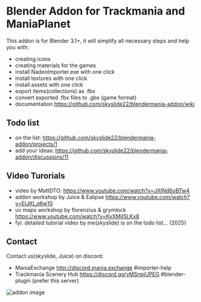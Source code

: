 # Blender Addon for Trackmania and ManiaPlanet
This addon is for Blender 3.1+, it will simplify all necessary steps and help you with:
- creating icons
- creating materials for the games
- install NadeoImporter.exe with one click
- install textures with one click
- install assets with one click
- export items(collections) as .fbx
- convert exported .fbx files to .gbx (game format)
- documentation https://github.com/skyslide22/blendermania-addon/wiki

## Todo list
- on the list: https://github.com/skyslide22/blendermania-addon/projects/1
- add your ideas: https://github.com/skyslide22/blendermania-addon/discussions/11

## Video Turorials 
- video by MattDTO: https://www.youtube.com/watch?v=JXINd6oBTw4
- addon workshop by Juice & Ealipse https://www.youtube.com/watch?v=EIJKl_q6w10 
- uv maps workshop by florenzius & grymlock https://www.youtube.com/watch?v=KvXMiI5LKx8
- fyi: detailed tutorial video by me(skyslide) is on the todo list... (2025) </sarcasm>

## Contact
Contact us(skyslide, Juice) on discord:
- ManiaExchange http://discord.mania.exchange #importer-help
- Trackmania Scenery Hub https://discord.gg/yMSnpjUPEG #blender-plugin (prefer this server)

![addon image](https://github.com/skyslide22/blendermania-addon/wiki/img/wheretofind.jpg)

